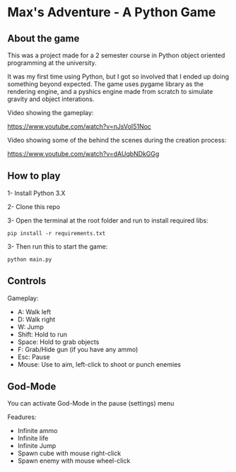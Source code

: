 # Max's Adventure - A Python Game


## About the game
This was a project made for a 2 semester course in Python object oriented programming at the university.

It was my first time using Python, but I got so involved that I ended up doing something beyond expected. The game uses pygame library as the rendering engine, and a pyshics engine made from scratch to simulate gravity and object interations.

Video showing the gameplay:

https://www.youtube.com/watch?v=nJsVoI51Noc

Video showing some of the behind the scenes during the creation process:

https://www.youtube.com/watch?v=dAUqbNDkGGg

## How to play

1- Install Python 3.X

2- Clone this repo

3- Open the terminal at the root folder and run to install required libs:
```
pip install -r requirements.txt
```

3- Then run this to start the game:
```
python main.py
```

## Controls

Gameplay:
- A: Walk left
- D: Walk right
- W: Jump
- Shift: Hold to run
- Space: Hold to grab objects
- F: Grab/Hide gun (if you have any ammo)
- Esc: Pause
- Mouse: Use to aim, left-click to shoot or punch enemies

## God-Mode

You can activate God-Mode in the pause (settings) menu

Feadures:
- Infinite ammo
- Infinite life
- Infinite Jump
- Spawn cube with mouse right-click
- Spawn enemy with mouse wheel-click
